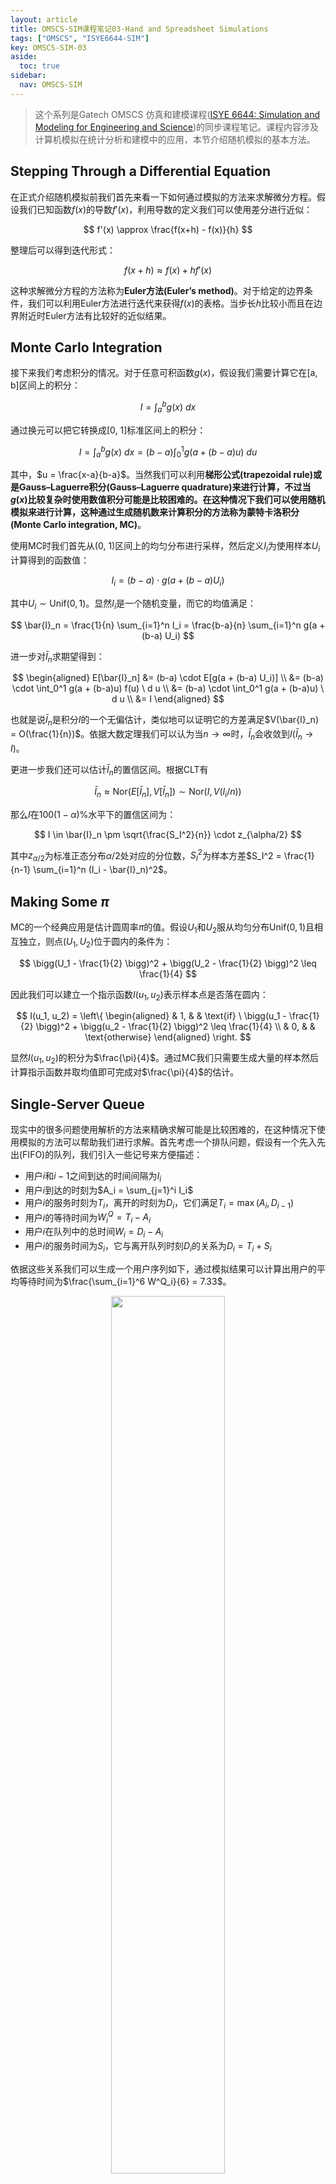 ```yaml
---
layout: article
title: OMSCS-SIM课程笔记03-Hand and Spreadsheet Simulations
tags: ["OMSCS", "ISYE6644-SIM"]
key: OMSCS-SIM-03
aside:
  toc: true
sidebar:
  nav: OMSCS-SIM
---
```


> 这个系列是Gatech OMSCS 仿真和建模课程([ISYE 6644: Simulation and Modeling for Engineering and Science](https://omscs.gatech.edu/isye-6644-simulation-and-modeling-engineering-and-science))的同步课程笔记。课程内容涉及计算机模拟在统计分析和建模中的应用，本节介绍随机模拟的基本方法。
<!--more-->

## Stepping Through a Differential Equation

在正式介绍随机模拟前我们首先来看一下如何通过模拟的方法来求解微分方程。假设我们已知函数$f(x)$的导数$f'(x)$，利用导数的定义我们可以使用差分进行近似：

$$
f'(x) \approx \frac{f(x+h) - f(x)}{h}
$$

整理后可以得到迭代形式：

$$
f(x+h) \approx f(x) + h f'(x)
$$

这种求解微分方程的方法称为**Euler方法(Euler’s method)**。对于给定的边界条件，我们可以利用Euler方法进行迭代来获得$f(x)$的表格。当步长$h$比较小而且在边界附近时Euler方法有比较好的近似结果。

## Monte Carlo Integration

接下来我们考虑积分的情况。对于任意可积函数$g(x)$，假设我们需要计算它在[a, b]区间上的积分：

$$
I = \int_a^b g(x) \ dx
$$

通过换元可以把它转换成[0, 1]标准区间上的积分：

$$
I = \int_a^b g(x) \ dx = (b-a) \int_0^1 g(a + (b-a) u) \ du
$$

其中，$u = \frac{x-a}{b-a}$。当然我们可以利用**梯形公式(trapezoidal rule)**或是**Gauss–Laguerre积分(Gauss–Laguerre quadrature)**来进行计算，不过当$g(x)$比较复杂时使用数值积分可能是比较困难的。在这种情况下我们可以使用随机模拟来进行计算，这种通过生成随机数来计算积分的方法称为**蒙特卡洛积分(Monte Carlo integration, MC)**。

使用MC时我们首先从(0, 1)区间上的均匀分布进行采样，然后定义$I_i$为使用样本$U_i$计算得到的函数值：

$$
I_i = (b-a) \cdot g(a + (b-a) U_i)
$$

其中$U_i \sim \text{Unif}(0, 1)$。显然$I_i$是一个随机变量，而它的均值满足：

$$
\bar{I}_n = \frac{1}{n} \sum_{i=1}^n I_i = \frac{b-a}{n} \sum_{i=1}^n g(a + (b-a) U_i)
$$

进一步对$\bar{I}_n$求期望得到：

$$
\begin{aligned}
E[\bar{I}_n] &= (b-a) \cdot E[g(a + (b-a) U_i)] \\
&= (b-a) \cdot \int_0^1 g(a + (b-a)u) f(u) \ d u \\
&= (b-a) \cdot \int_0^1 g(a + (b-a)u) \ d u \\
&= I
\end{aligned}
$$

也就是说$\bar{I}_n$是积分$I$的一个无偏估计，类似地可以证明它的方差满足$V(\bar{I}_n) = O(\frac{1}{n})$。依据大数定理我们可以认为当$n \to \infty$时，$\bar{I}_n$会收敛到$I$($\bar{I}_n \to I$)。

更进一步我们还可以估计$\bar{I}_n$的置信区间。根据CLT有

$$
\bar{I}_n \approx \text{Nor}(E[\bar{I}_n], V[\bar{I}_n]) \sim \text{Nor}(I, V(I_i / n))
$$

那么$I$在$100(1-\alpha)\%$水平下的置信区间为：

$$
I \in \bar{I}_n \pm \sqrt{\frac{S_I^2}{n}} \cdot z_{\alpha/2}
$$

其中$z_{\alpha/2}$为标准正态分布$\alpha/2$处对应的分位数，$S_I^2$为样本方差$S_I^2 = \frac{1}{n-1} \sum_{i=1}^n (I_i - \bar{I}_n)^2$。

## Making Some $\pi$

MC的一个经典应用是估计圆周率$\pi$的值。假设$U_1$和$U_2$服从均匀分布$\text{Unif}(0, 1)$且相互独立，则点$(U_1, U_2)$位于圆内的条件为：

$$
\bigg(U_1 - \frac{1}{2} \bigg)^2 + \bigg(U_2 - \frac{1}{2} \bigg)^2 \leq \frac{1}{4}
$$

因此我们可以建立一个指示函数$I(u_1, u_2)$表示样本点是否落在圆内：

$$
I(u_1, u_2) =
\left\{
\begin{aligned}
& 1, & & \text{if} \ \bigg(u_1 - \frac{1}{2} \bigg)^2 + \bigg(u_2 - \frac{1}{2} \bigg)^2 \leq \frac{1}{4} \\
& 0, & & \text{otherwise} 
\end{aligned}
\right.
$$

显然$I(u_1, u_2)$的积分为$\frac{\pi}{4}$。通过MC我们只需要生成大量的样本然后计算指示函数并取均值即可完成对$\frac{\pi}{4}$的估计。

## Single-Server Queue

现实中的很多问题使用解析的方法来精确求解可能是比较困难的，在这种情况下使用模拟的方法可以帮助我们进行求解。首先考虑一个排队问题，假设有一个先入先出(FIFO)的队列，我们引入一些记号来方便描述：

- 用户$i$和$i-1$之间到达的时间间隔为$I_i$
- 用户$i$到达的时刻为$A_i = \sum_{j=1}^i I_i$
- 用户$i$的服务时刻为$T_i$，离开的时刻为$D_i$，它们满足$T_i = \max (A_i, D_{i-1})$
- 用户$i$的等待时间为$W_i^Q = T_i - A_i$
- 用户$i$在队列中的总时间$W_i = D_i - A_i$
- 用户$i$的服务时间为$S_i$，它与离开队列时刻$D_i$的关系为$D_i = T_i + S_i$

依据这些关系我们可以生成一个用户序列如下，通过模拟结果可以计算出用户的平均等待时间为$\frac{\sum_{i=1}^6 W^Q_i}{6} = 7.33$。

<div align=center>
<img src="https://i.imgur.com/qVNk37G.png" width="60%">
</div>

接下来我们考虑系统中在单位时间的平均用户数，我们记$L(t)$为$t$时刻系统中用户的数目，它包含正在服务以及在队列中等候的用户数。

<div align=center>
<img src="https://i.imgur.com/Uwyq3tO.png" width="35%">
<img src="https://i.imgur.com/CyYMnX8.png" width="58%">
</div>

因此单位时间的平均用户数为：

$$
\bar{L} = \frac{1}{29} \int_0^{29} L(t) \ dt = \frac{70}{29}
$$

另一种计算$\bar{L}$的方法是对每个用户在系统中的时长进行求和然后再对时间进行平均：

$$
\bar{L} = \frac{\sum_{i=1}^6 D_i - A_i}{29} = \frac{70}{29}
$$

如果使用后入先出(LIFO)的策略，对于同样的样本我们可以得到仿真结果如下：

<div align=center>
<img src="https://i.imgur.com/9fKfeZL.png" width="60%">
</div>

计算得到此时用户的平均等待时间为5.33，单位时间系统中的平均用户数为2，因此后入先出的队列比先入先出的队列更加高效。

## (s; S) Inventory System

## Simulating Random Variables

## Reference

- [Hand and Spreadsheet Simulations](https://www2.isye.gatech.edu/~sman/courses/6644/Module03-HandSimulationSlides-210816.pdf)
- [Wikipedia: Euler’s method](https://en.wikipedia.org/wiki/Euler_method#:~:text=The%20Euler%20method%20is%20a,proportional%20to%20the%20step%20size.)
- [Wikipedia: Trapezoidal rule](https://en.wikipedia.org/wiki/Trapezoidal_rule)
- [Wikipedia: Gauss–Laguerre quadrature](https://en.wikipedia.org/wiki/Gauss%E2%80%93Laguerre_quadrature)